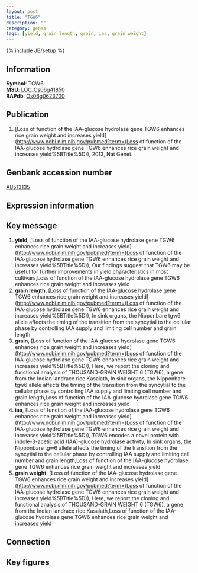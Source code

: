 ```yaml
---
layout: post
title: "TGW6"
description: ""
category: genes
tags: [yield, grain length, grain, iaa, grain weight]
---
```

{% include JB/setup %}

## Information
__Symbol__: TGW6  
__MSU__: [LOC_Os06g41850](http://rice.plantbiology.msu.edu/cgi-bin/ORF_infopage.cgi?orf=LOC_Os06g41850)  
__RAPdb__: [Os06g0623700](http://rapdb.dna.affrc.go.jp/viewer/gbrowse_details/irgsp1?name=Os06g0623700)  

## Publication
1. [Loss of function of the IAA-glucose hydrolase gene TGW6 enhances rice grain weight and increases yield](http://www.ncbi.nlm.nih.gov/pubmed?term=(Loss of function of the IAA-glucose hydrolase gene TGW6 enhances rice grain weight and increases yield%5BTitle%5D)), 2013, Nat Genet.

## Genbank accession number
[AB513135](http://www.ncbi.nlm.nih.gov/nuccore/AB513135)

## Expression information

## Key message
1. __yield__, [Loss of function of the IAA-glucose hydrolase gene TGW6 enhances rice grain weight and increases yield](http://www.ncbi.nlm.nih.gov/pubmed?term=(Loss of function of the IAA-glucose hydrolase gene TGW6 enhances rice grain weight and increases yield%5BTitle%5D)),  Our findings suggest that TGW6 may be useful for further improvements in yield characteristics in most cultivars,Loss of function of the IAA-glucose hydrolase gene TGW6 enhances rice grain weight and increases yield
2. __grain length__, [Loss of function of the IAA-glucose hydrolase gene TGW6 enhances rice grain weight and increases yield](http://www.ncbi.nlm.nih.gov/pubmed?term=(Loss of function of the IAA-glucose hydrolase gene TGW6 enhances rice grain weight and increases yield%5BTitle%5D)),  In sink organs, the Nipponbare tgw6 allele affects the timing of the transition from the syncytial to the cellular phase by controlling IAA supply and limiting cell number and grain length
3. __grain__, [Loss of function of the IAA-glucose hydrolase gene TGW6 enhances rice grain weight and increases yield](http://www.ncbi.nlm.nih.gov/pubmed?term=(Loss of function of the IAA-glucose hydrolase gene TGW6 enhances rice grain weight and increases yield%5BTitle%5D)),  Here, we report the cloning and functional analysis of THOUSAND-GRAIN WEIGHT 6 (TGW6), a gene from the Indian landrace rice Kasalath, In sink organs, the Nipponbare tgw6 allele affects the timing of the transition from the syncytial to the cellular phase by controlling IAA supply and limiting cell number and grain length,Loss of function of the IAA-glucose hydrolase gene TGW6 enhances rice grain weight and increases yield
4. __iaa__, [Loss of function of the IAA-glucose hydrolase gene TGW6 enhances rice grain weight and increases yield](http://www.ncbi.nlm.nih.gov/pubmed?term=(Loss of function of the IAA-glucose hydrolase gene TGW6 enhances rice grain weight and increases yield%5BTitle%5D)),  TGW6 encodes a novel protein with indole-3-acetic acid (IAA)-glucose hydrolase activity, In sink organs, the Nipponbare tgw6 allele affects the timing of the transition from the syncytial to the cellular phase by controlling IAA supply and limiting cell number and grain length,Loss of function of the IAA-glucose hydrolase gene TGW6 enhances rice grain weight and increases yield
5. __grain weight__, [Loss of function of the IAA-glucose hydrolase gene TGW6 enhances rice grain weight and increases yield](http://www.ncbi.nlm.nih.gov/pubmed?term=(Loss of function of the IAA-glucose hydrolase gene TGW6 enhances rice grain weight and increases yield%5BTitle%5D)),  Here, we report the cloning and functional analysis of THOUSAND-GRAIN WEIGHT 6 (TGW6), a gene from the Indian landrace rice Kasalath,Loss of function of the IAA-glucose hydrolase gene TGW6 enhances rice grain weight and increases yield

## Connection

## Key figures


